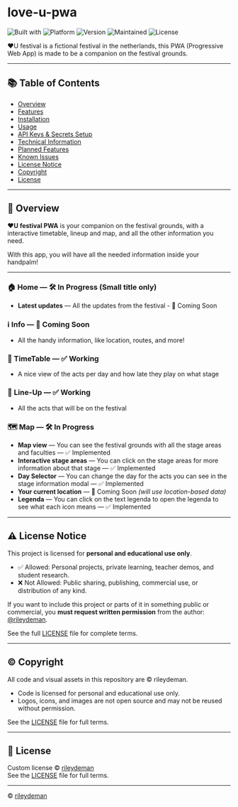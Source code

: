 # love-u-pwa

![Built with](https://img.shields.io/badge/built_with-HTML%20%7C%20CSS%20%7C%20JavaScript-blue?logo=html5&logoColor=white)
![Platform](https://img.shields.io/badge/platform-Web%20%7C%20Android%20%7C%20iOS%20%7C%20PC-green?logo=googlechrome)
![Version](https://img.shields.io/badge/version-0.5.0-blue)
![Maintained](https://img.shields.io/badge/maintained-Actively--Maintained-brightgreen)
![License](https://img.shields.io/badge/license-Custom-lightgrey)


&#x2764;&#xfe0f;U festival is a fictional festival in the netherlands, this PWA (Progressive Web App) is made to be a companion on the festival grounds.

---

## 📚 Table of Contents

- [Overview](#-overview)
- [Features](#-features)
- [Installation](#-installation-windows-with-android-emulator)
- [Usage](#-usage)
- [API Keys & Secrets Setup](#-api-keys--secrets-setup)
- [Technical Information](#-technical-information)
- [Planned Features](#-planned-features)
- [Known Issues](#-known-issues)
- [License Notice](#-license-notice)
- [Copyright](#-copyright)
- [License](#-license)

---

## 🧩 Overview

**&#x2764;&#xfe0f;U festival PWA** is your companion on the festival grounds, with a interactive timetable, lineup and map, and all the other information you need.

With this app, you will have all the needed information inside your handpalm!

---

### 🏠 Home — 🛠️ In Progress (Small title only)
- **Latest updates** — All the updates from the festival - 🚧 Coming Soon

### ℹ Info — 🚧 Coming Soon
- All the handy information, like location, routes, and more!

### 📅 TimeTable — ✅ Working
- A nice view of the acts per day and how late they play on what stage

### 📄 Line-Up — ✅ Working
- All the acts that will be on the festival

### 🗺 Map — 🛠️ In Progress
- **Map view** — You can see the festival grounds with all the stage areas and faculties — ✅ Implemented 
- **Interactive stage areas** — You can click on the stage areas for more information about that stage — ✅ Implemented
- **Day Selector** — You can change the day for the acts you can see in the stage information modal — ✅ Implemented
- **Your current location** — 🚧 Coming Soon *(will use location-based data)*
- **Legenda** — You can click on the text legenda to open the legenda to see what each icon means — ✅ Implemented

---

## ⚠️ License Notice

This project is licensed for **personal and educational use only**.

- ✅ Allowed: Personal projects, private learning, teacher demos, and student research.
- ❌ Not Allowed: Public sharing, publishing, commercial use, or distribution of any kind.

If you want to include this project or parts of it in something public or commercial, you **must request written permission** from the author: [@rileydeman](https://github.com/rileydeman).

See the full [LICENSE](./LICENSE) file for complete terms.

---

## ©️ Copyright

All code and visual assets in this repository are &copy; rileydeman.

- Code is licensed for personal and educational use only.
- Logos, icons, and images are not open source and may not be reused without permission.

See the [LICENSE](./LICENSE) file for full terms.

---

## 📝 License

Custom license &copy; [rileydeman](https://github.com/rileydeman)  
See the [LICENSE](./LICENSE) file for full terms.

---

&copy; [rileydeman](https://www.rileydeman.com/)
